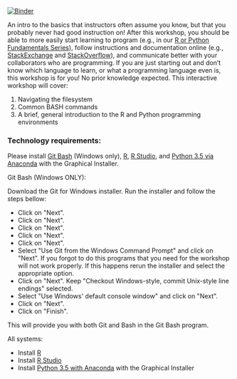 [![Binder](https://mybinder.org/badge.svg)](https://mybinder.org/v2/gh/dlab-berkeley/programming-fundamentals/master)

An intro to the basics that instructors often assume you know, but that you probably never had good instruction on! After this workshop, you should be able to more easily start learning to program (e.g., in our [R or Python Fundamentals Series](http://dlab.berkeley.edu/training)), follow instructions and documentation online (e.g., [StackExchange](http://stackexchange.com) and [StackOverflow](http://stackoverflow.com)), and communicate better with your collaborators who are programming. If you are just starting out and don’t know which language to learn, or what a programming language even is, this workshop is for you! No prior knowledge expected. This interactive workshop will cover:

1. Navigating the filesystem
2. Common BASH commands
3. A brief, general introduction to the R and Python programming environments

### Technology requirements: 

Please install [Git Bash](https://git-for-windows.github.io) (Windows only), [R](https://www.r-project.org), [R Studio](https://www.rstudio.com), and [Python 3.5 via Anaconda](https://www.continuum.io/downloads) with the Graphical Installer. 

Git Bash (Windows ONLY):

Download the Git for Windows installer.
Run the installer and follow the steps bellow:

* Click on "Next".
* Click on "Next".
* Click on "Next".
* Click on "Next".
* Click on "Next".
* Select "Use Git from the Windows Command Prompt" and click on "Next". If you forgot to do this programs that you need for the workshop will not work properly. If this happens rerun the installer and select the appropriate option.
* Click on "Next". Keep "Checkout Windows-style, commit Unix-style line endings" selected.
* Select "Use Windows' default console window" and click on "Next".
* Click on "Next".
* Click on "Finish".

This will provide you with both Git and Bash in the Git Bash program.

All systems:

* Install [R](https://www.r-project.org)
* Install [R Studio](https://www.rstudio.com)
* Install [Python 3.5 with Anaconda](https://www.continuum.io/downloads) with the Graphical Installer
